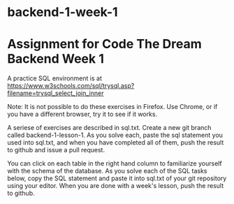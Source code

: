 # backend-1-week-1
# Assignment for Code The Dream Backend Week 1
A practice SQL environment is at https://www.w3schools.com/sql/trysql.asp?filename=trysql_select_join_inner

Note: It is not possible to do these exercises in Firefox.  Use Chrome, or if you have a different browser, try it to see if it works.

A seriese of exercises are described in sql.txt.  Create a new git branch called backend-1-lesson-1.  As you solve each, paste the sql statement you used into sql.txt, and when you have completed all of them, push the result to github and issue a pull request.

You can click on each table in the right hand column to familiarize yourself with the schema of the database.  As you solve each of the SQL tasks below, copy the SQL statement and paste it into sql.txt of your git repository using your editor.  When you are done with a week's lesson, push the result to github.

